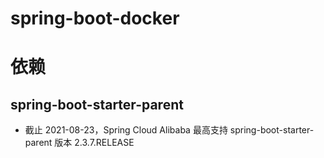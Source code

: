 # spring-boot-docker

# 依赖

## spring-boot-starter-parent

- 截止 2021-08-23，Spring Cloud Alibaba 最高支持 spring-boot-starter-parent 版本 2.3.7.RELEASE
